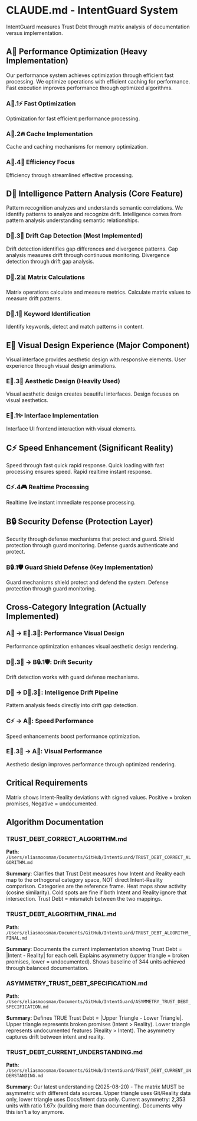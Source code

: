 # CLAUDE.md - IntentGuard System

IntentGuard measures Trust Debt through matrix analysis of documentation versus implementation.

## A🚀 Performance Optimization (Heavy Implementation)
Our performance system achieves optimization through efficient fast processing. We optimize operations with efficient caching for performance. Fast execution improves performance through optimized algorithms.

### A🚀.1⚡ Fast Optimization
Optimization for fast efficient performance processing.

### A🚀.2🔥 Cache Implementation  
Cache and caching mechanisms for memory optimization.

### A🚀.4🎯 Efficiency Focus
Efficiency through streamlined effective processing.

## D🧠 Intelligence Pattern Analysis (Core Feature)
Pattern recognition analyzes and understands semantic correlations. We identify patterns to analyze and recognize drift. Intelligence comes from pattern analysis understanding semantic relationships.

### D🧠.3🔮 Drift Gap Detection (Most Implemented)
Drift detection identifies gap differences and divergence patterns. Gap analysis measures drift through continuous monitoring. Divergence detection through drift gap analysis.

### D🧠.2📊 Matrix Calculations
Matrix operations calculate and measure metrics. Calculate matrix values to measure drift patterns.

### D🧠.1🤖 Keyword Identification
Identify keywords, detect and match patterns in content.

## E🎨 Visual Design Experience (Major Component)
Visual interface provides aesthetic design with responsive elements. User experience through visual design animations.

### E🎨.3🎨 Aesthetic Design (Heavily Used)
Visual aesthetic design creates beautiful interfaces. Design focuses on visual aesthetics.

### E🎨.1✨ Interface Implementation
Interface UI frontend interaction with visual elements.

## C⚡ Speed Enhancement (Significant Reality)
Speed through fast quick rapid response. Quick loading with fast processing ensures speed. Rapid realtime instant response.

### C⚡.4🎮 Realtime Processing
Realtime live instant immediate response processing.

## B🔒 Security Defense (Protection Layer)
Security through defense mechanisms that protect and guard. Shield protection through guard monitoring. Defense guards authenticate and protect.

### B🔒.1🛡️ Guard Shield Defense (Key Implementation)
Guard mechanisms shield protect and defend the system. Defense protection through guard monitoring.

## Cross-Category Integration (Actually Implemented)

### A🚀 → E🎨.3🎨: Performance Visual Design
Performance optimization enhances visual aesthetic design rendering.

### D🧠.3🔮 → B🔒.1🛡️: Drift Security
Drift detection works with guard defense mechanisms.

### D🧠 → D🧠.3🔮: Intelligence Drift Pipeline
Pattern analysis feeds directly into drift gap detection.

### C⚡ → A🚀: Speed Performance
Speed enhancements boost performance optimization.

### E🎨.3🎨 → A🚀: Visual Performance
Aesthetic design improves performance through optimized rendering.

## Critical Requirements

Matrix shows Intent-Reality deviations with signed values. Positive = broken promises, Negative = undocumented.

## Algorithm Documentation

### TRUST_DEBT_CORRECT_ALGORITHM.md
**Path**: `/Users/eliasmoosman/Documents/GitHub/IntentGuard/TRUST_DEBT_CORRECT_ALGORITHM.md`

**Summary**: Clarifies that Trust Debt measures how Intent and Reality each map to the orthogonal category space, NOT direct Intent-Reality comparison. Categories are the reference frame. Heat maps show activity (cosine similarity). Cold spots are fine if both Intent and Reality ignore that intersection. Trust Debt = mismatch between the two mappings.

### TRUST_DEBT_ALGORITHM_FINAL.md
**Path**: `/Users/eliasmoosman/Documents/GitHub/IntentGuard/TRUST_DEBT_ALGORITHM_FINAL.md`

**Summary**: Documents the current implementation showing Trust Debt = |Intent - Reality| for each cell. Explains asymmetry (upper triangle = broken promises, lower = undocumented). Shows baseline of 344 units achieved through balanced documentation.

### ASYMMETRY_TRUST_DEBT_SPECIFICATION.md
**Path**: `/Users/eliasmoosman/Documents/GitHub/IntentGuard/ASYMMETRY_TRUST_DEBT_SPECIFICATION.md`

**Summary**: Defines TRUE Trust Debt = |Upper Triangle - Lower Triangle|. Upper triangle represents broken promises (Intent > Reality). Lower triangle represents undocumented features (Reality > Intent). The asymmetry captures drift between intent and reality.

### TRUST_DEBT_CURRENT_UNDERSTANDING.md
**Path**: `/Users/eliasmoosman/Documents/GitHub/IntentGuard/TRUST_DEBT_CURRENT_UNDERSTANDING.md`

**Summary**: Our latest understanding (2025-08-20) - The matrix MUST be asymmetric with different data sources. Upper triangle uses Git/Reality data only, lower triangle uses Docs/Intent data only. Current asymmetry: 2,353 units with ratio 1.67x (building more than documenting). Documents why this isn't a toy anymore.